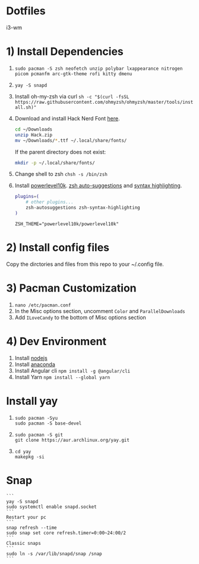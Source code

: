 # Dotfiles
i3-wm

# 1) Install Dependencies
1. `sudo pacman -S zsh neofetch unzip polybar lxappearance nitrogen picom pcmanfm arc-gtk-theme rofi kitty dmenu`
2. `yay -S snapd`

3. Install oh-my-zsh via curl `sh -c "$(curl -fsSL https://raw.githubusercontent.com/ohmyzsh/ohmyzsh/master/tools/install.sh)"`

4. Download and install Hack Nerd Font [here](https://www.nerdfonts.com/font-downloads).

    ```sh
    cd ~/Downloads
    unzip Hack.zip
    mv ~/Downloads/*.ttf ~/.local/share/fonts/
    ```

    If the parent directory does not exist:

    ```sh
    mkdir -p ~/.local/share/fonts/
    ```

5. Change shell to zsh `chsh -s /bin/zsh`

6. Install [powerlevel10k](https://github.com/romkatv/powerlevel10k?tab=readme-ov-file#installation). [zsh auto-suggestions](https://github.com/zsh-users/zsh-autosuggestions/blob/master/INSTALL.md) and [syntax highlighting](https://github.com/zsh-users/zsh-syntax-highlighting/blob/master/INSTALL.md).
    ```sh
    plugins=( 
        # other plugins...
        zsh-autosuggestions zsh-syntax-highlighting
    )
    ```
    ```
    ZSH_THEME="powerlevel10k/powerlevel10k"
    ```

# 2) Install config files
Copy the dirctories and files from this repo to your ~/.config file.

# 3) Pacman Customization

1. `nano /etc/pacman.conf`
2. In the Misc options section, uncomment `Color` and `ParallelDownloads`
3. Add `ILoveCandy` to the bottom of Misc options section

# 4) Dev Environment
1. Install [nodejs](https://nodejs.org/en/download/package-manager)
2. Install [anaconda](https://www.anaconda.com/)
3. Install Angular cli `npm install -g @angular/cli`
4. Install Yarn `npm install --global yarn`

# Install yay
1.
    ```
    sudo pacman -Syu
    sudo pacman -S base-devel
    ```
2. 
    ```
    sudo pacman -S git
    git clone https://aur.archlinux.org/yay.git
    ```
3.
    ```
    cd yay
    makepkg -si

# Snap  
    ```
    yay -S snapd
    sudo systemctl enable snapd.socket
    ```  
    Restart your pc
    ```
    snap refresh --time
    sudo snap set core refresh.timer=0:00~24:00/2
    ```
    Classic snaps  
    ```
    sudo ln -s /var/lib/snapd/snap /snap
    ```
